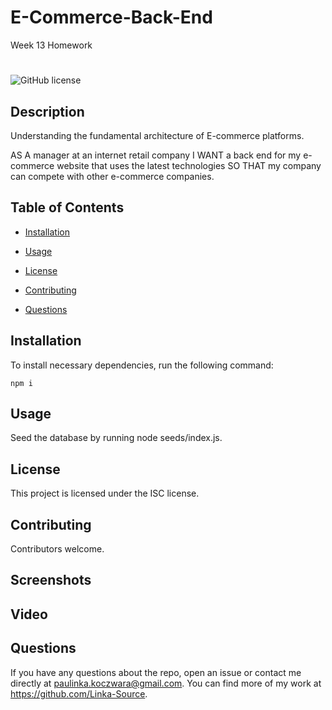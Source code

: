 # E-Commerce-Back-End
Week 13 Homework


#
![GitHub license](https://img.shields.io/badge/License-ISC-blue.svg)

## Description

Understanding the fundamental architecture of E-commerce platforms.

AS A manager at an internet retail company I WANT a back end for my e-commerce website that uses the latest technologies
SO THAT my company can compete with other e-commerce companies.



## Table of Contents 

* [Installation](#installation)

* [Usage](#usage)

* [License](#license)

* [Contributing](#contributing)

* [Questions](#questions)

## Installation

To install necessary dependencies, run the following command:

```
npm i
```

## Usage

Seed the database by running node seeds/index.js.

## License

This project is licensed under the ISC license.
  
## Contributing

Contributors welcome.

## Screenshots



## Video



## Questions

If you have any questions about the repo, open an issue or contact me directly at paulinka.koczwara@gmail.com. You can find more of my work at https://github.com/Linka-Source.


